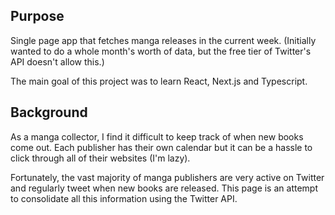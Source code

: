 ## Purpose
Single page app that fetches manga releases in the current week. (Initially wanted to do a whole month's worth of data, but the free tier of Twitter's API doesn't allow this.)

The main goal of this project was to learn React, Next.js and Typescript.

## Background
As a manga collector, I find it difficult to keep track of when new books come out. Each publisher has their own calendar but it can be a hassle to click through all of their websites (I'm lazy).

Fortunately, the vast majority of manga publishers are very active on Twitter and regularly tweet when new books are released. This page is an attempt to consolidate all this information using the Twitter API.